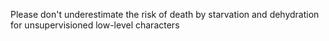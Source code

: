 Please don't underestimate the risk of death by starvation and dehydration for unsupervisioned low-level characters